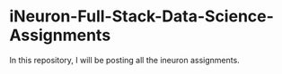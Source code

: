 # iNeuron-Full-Stack-Data-Science-Assignments
In this repository, I will be posting all the ineuron assignments.
